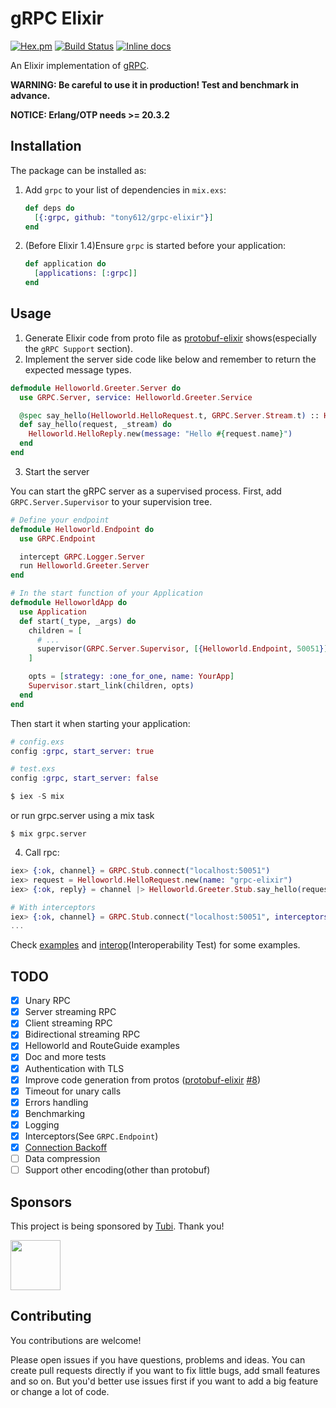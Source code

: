 # gRPC Elixir

[![Hex.pm](https://img.shields.io/hexpm/v/grpc.svg)](https://hex.pm/packages/grpc)
[![Build Status](https://travis-ci.org/elixir-grpc/grpc.svg?branch=master)](https://travis-ci.org/elixir-grpc/grpc)
[![Inline docs](http://inch-ci.org/github/elixir-grpc/grpc.svg?branch=master)](http://inch-ci.org/github/elixir-grpc/grpc)

An Elixir implementation of [gRPC](http://www.grpc.io/).

**WARNING: Be careful to use it in production! Test and benchmark in advance.**

**NOTICE: Erlang/OTP needs >= 20.3.2**

## Installation

The package can be installed as:

  1. Add `grpc` to your list of dependencies in `mix.exs`:

      ```elixir
      def deps do
        [{:grpc, github: "tony612/grpc-elixir"}]
      end
      ```

  2. (Before Elixir 1.4)Ensure `grpc` is started before your application:

      ```elixir
      def application do
        [applications: [:grpc]]
      end
      ```

## Usage

1. Generate Elixir code from proto file as [protobuf-elixir](https://github.com/tony612/protobuf-elixir#usage) shows(especially the `gRPC Support` section).
2. Implement the server side code like below and remember to return the expected message types.
```elixir
defmodule Helloworld.Greeter.Server do
  use GRPC.Server, service: Helloworld.Greeter.Service

  @spec say_hello(Helloworld.HelloRequest.t, GRPC.Server.Stream.t) :: Helloworld.HelloReply.t
  def say_hello(request, _stream) do
    Helloworld.HelloReply.new(message: "Hello #{request.name}")
  end
end
```

3. Start the server

You can start the gRPC server as a supervised process. First, add `GRPC.Server.Supervisor` to your supervision tree.

```elixir
# Define your endpoint
defmodule Helloworld.Endpoint do
  use GRPC.Endpoint

  intercept GRPC.Logger.Server
  run Helloworld.Greeter.Server
end

# In the start function of your Application
defmodule HelloworldApp do
  use Application
  def start(_type, _args) do
    children = [
      # ...
      supervisor(GRPC.Server.Supervisor, [{Helloworld.Endpoint, 50051}])
    ]

    opts = [strategy: :one_for_one, name: YourApp]
    Supervisor.start_link(children, opts)
  end
end
```

Then start it when starting your application:

```elixir
# config.exs
config :grpc, start_server: true

# test.exs
config :grpc, start_server: false

$ iex -S mix
```

or run grpc.server using a mix task

```
$ mix grpc.server
```

4. Call rpc:
```elixir
iex> {:ok, channel} = GRPC.Stub.connect("localhost:50051")
iex> request = Helloworld.HelloRequest.new(name: "grpc-elixir")
iex> {:ok, reply} = channel |> Helloworld.Greeter.Stub.say_hello(request)

# With interceptors
iex> {:ok, channel} = GRPC.Stub.connect("localhost:50051", interceptors: [GRPC.Logger.Client])
...
```

Check [examples](examples) and [interop](interop)(Interoperability Test) for some examples.

## TODO

- [x] Unary RPC
- [x] Server streaming RPC
- [x] Client streaming RPC
- [x] Bidirectional streaming RPC
- [x] Helloworld and RouteGuide examples
- [x] Doc and more tests
- [x] Authentication with TLS
- [x] Improve code generation from protos ([protobuf-elixir](https://github.com/tony612/protobuf-elixir) [#8](https://github.com/tony612/grpc-elixir/issues/8))
- [x] Timeout for unary calls
- [x] Errors handling
- [x] Benchmarking
- [x] Logging
- [x] Interceptors(See `GRPC.Endpoint`)
- [x] [Connection Backoff](https://github.com/grpc/grpc/blob/master/doc/connection-backoff.md)
- [ ] Data compression
- [ ] Support other encoding(other than protobuf)

## Sponsors

This project is being sponsored by [Tubi](https://tubitv.com/). Thank you!

<img src="https://user-images.githubusercontent.com/1253659/37473536-4db44048-28a9-11e8-90d5-f8a2f5a8d53c.jpg" height="80">

## Contributing

You contributions are welcome!

Please open issues if you have questions, problems and ideas. You can create pull
requests directly if you want to fix little bugs, add small features and so on.
But you'd better use issues first if you want to add a big feature or change a
lot of code.
